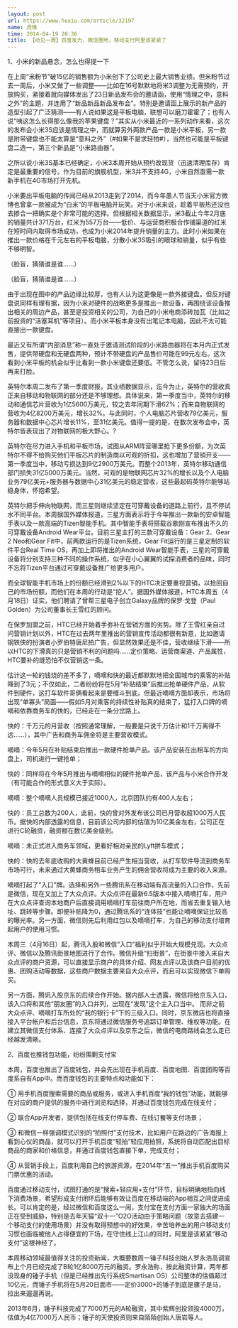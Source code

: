 ```yaml
---
layout: post
url: https://www.huxiu.com/article/32197
name: 虎嗅
time: 2014-04-19 20:36
title: 【动见一周】百度发力、微信圈地，移动支付阿里该紧紧了
---
```

1、小米的新品悬念，怎么也得提一下

在上周“米粉节”破15亿的销售额为小米创下了公司史上最大销售业绩。但米粉节过去一周后，小米又做了一些调整——比如在16号默默地将米3调整为无需预约，开放购买，紧接着就向媒体发出了23日新品发布会的邀请函，使用“情理之中，意料之外”的主题，并连用了“新品新品新品发布会”。特别是邀请函上展示的新产品的造型引起了广泛猜测——有人说如果这是平板电脑，联想可以磨刀霍霍了；也有人说“咦这怎么长得那么像我的苹果键盘？”其实从小米最近的一系列动作来看，这次的发布会小米3S应该是情理之中，而就算另外两款产品一款是小米平板，另一款是附带键盘也不能太算是“意料之外”（#如果不是求轻拍#），当然也可能是平板键盘二选一，第三个新品是“小米路由器”。

之所以说小米3S基本已经确定，小米3本周开始从预约改现货（迅速清理库存）肯定是最重要的信号。作为目前的旗舰机型，米3并不支持4G，小米自然亟需一款新手机在4G市场打开先机。

小米要出平板电脑的传闻已经从2013走到了2014，而今年愚人节当天小米官方微博也曾拿一款被成为“白米”的平板电脑开玩笑。对于小米来说，趁着平板热还没也去掺合一把确实是个非常可能的选择。但根据相关数据显示，米3截止今年2月底的销量共计371万台，红米为557万台——低价、与运营商积极合作铺渠道的红米在短时间内取得市场成功，也成为小米2014年提升销量的主力。此时小米如果在推出一款价格在千元左右的平板电脑，分散小米3S吸引的眼球和销量，似乎有些不够明智。

（脸盲，猜猜谁是谁……）

（脸盲，猜猜谁是谁……）

由于出现在图中的产品边缘比较厚，也有人认为这更像是一款外接键盘。但反对键盘说同样有理有据，因为小米对硬件的战略更多是推出一款设备，再围绕该设备推出相关的周边产品，甚至是投资相关的公司，为自己的小米电商添砖加瓦（比如之前投资的“活塞耳机”等项目）。而小米平板本身没有出笔记本电脑，因此不太可能直接出一款键盘。

最近又有所谓“内部消息”称一直处于邀请测试阶段的小米路由器将在本月内正式发售，提供带硬盘和无硬盘两种，预计不带硬盘的产品售价可能在99元左右。这次看到小米平板的机会似乎比看到一款小米键盘还要低。不管怎么说，留待23日后再来打脸。

英特尔本周二发布了第一季度财报，其业绩数据显示，迄今为止，英特尔的营收真正来自移动和物联网的部分还是不够理想。具体说来，第一季度当中，英特尔的移动和通信芯片营收为1亿5600万美元，较之去年同期下滑62%；而来自物联网的营收为4亿8200万美元，增长32%。与此同时，个人电脑芯片营收79亿美元，服务器和数据中心芯片增长11%，至31亿美元。值得一提的是，在数次发布会中，英特尔皆表现出了对物联网的极大野心。?

英特尔在尽力进入手机和平板市场，试图从ARM阵营哪里抢下更多份额，为次英特尔不得不给购买他们平板芯片的制造商以可观的折扣，这也增加了营销开支——第一季度当中，移动亏损达到9亿2900万美元。而整个2013年，英特尔移动通信部门损失31亿5000万美元。当然，可观的是物联网芯片32%的增长以及个人电脑业务79亿美元+服务器与数据中心31亿美元的稳定营收，这些最起码英特尔能够站稳身体，怀抱希望。

英特尔把手伸向物联网，而三星则继续坚定在可穿戴设备的道路上前行，且不停试水不同平台。本周据国外媒体报道，三星方面表示将于今年推出一款新的安卓智能手表以及一款高端的Tizen智能手机。其中智能手表将搭载谷歌刚宣布推出不久的可穿戴设备Android Wear平台。目前三星主打的三款可穿戴设备：Gear 2、Gear 2 Neo和Gear Fit中，前两款运行的是Tizen系统，Gear Fit运行的是三星定制的软件平台Real Time OS，再加上即将推出的Android Wear智能手表，三星的可穿戴设备将分别支持三种不同的操作系统，似乎在小心翼翼的试探消费者的品味，同时不忘将Tizen平台通过可穿戴设备推广给更多用户。

而全球智能手机市场上的份额已经滑到2%以下的HTC决定要重视营销，以抢回自己的市场份额，而他们在本周的行动是“挖人”。据国外媒体报道，HTC本周五（4月18日）证实，他们聘请了曾帮三星电子创立Galaxy品牌的保罗·戈登（Paul Golden）为公司董事长王雪红的顾问。

在保罗加盟之前，HTC已经开始着手弥补在营销方面的劣势。除了王雪红亲自过问营销计划以外，HTC在过去两年里推出的营销宣传活动都很有新意，比如邀请钢铁侠的扮演者小罗伯特唐尼拍广告，但显然效果还是不佳，营收继续下滑——所以HTC的下滑真的只是营销不利的问题吗……定价策略、运营商渠道、产品属性，HTC要补的缝恐怕不仅营销这一条。

估计这一轮的钱烧的差不多了，嘀嘀和快的最近都默默地把全国城市的乘客的补贴降到了3元；不仅如此，二者纷纷将在5月“补贴结束”后推出抢单硬件产品，从软件到硬件，这打车软件哥俩看起来是要缠斗到底。但最近嘀嘀方面却表示，市场将出现“单寡头”局面——假如5月对乘客的持续性补贴真的结束了，猛打入口牌的嘀嘀和依靠商务车的快的，已经走在一条分岔路上。

快的：千万元的月营收（按照通常理解，一般要是只说千万估计和1千万离得不远……），其中广告和商务车佣金将是主要营收模式。

嘀嘀：今年5月在补贴结束后推出一款硬件抢单产品。该产品安装在出租车的方向盘上，司机进行一键抢单；

快的：同样将在今年5月推出与嘀嘀相似的硬件抢单产品，该产品与小米合作开发（有可能合作的形式意义大于实际）。

嘀嘀：整个嘀嘀人员规模已接近1000人，北京团队约有400人左右；

快的：员工总数为200人，此前，快的曾对外发布该公司已月营收超1000万人民币。据快的内部透露的信息，目前该公司内部的估值为10亿美金左右，公司正在进行C轮融资，融资额在数亿美金级别。

嘀嘀：未正式进入商务车领域，更看好相对亲民的Lyft拼车模式；

快的：快的去年底收购的大黄蜂目前已经产生相当营收，从打车软件导流到商务车市场可行，未来通过大黄蜂商务租车业务产生的佣金营收将成为主要的收入来源。

嘀嘀打起了“入口”牌。选择和另外一些腾讯系在移动端有高流量的入口合作，先前是微信，现在又加上了大众点评。大众点评在最新6.5版本中接入嘀嘀打车，用户在大众点评查询本地商户后直接调用嘀嘀打车前往商户所在地，而省去重复输入地址、跳转等步骤。即便补贴降为0，通过腾讯系的“连体技”也能让嘀嘀保证比较高的曝光率。另一方面，微信则先后利用红包以及嘀嘀打车，为自己的移动支付培育起用户的使用习惯。

本周三（4月16日）起，腾讯入股和微信“入口”福利似乎开始大规模兑现。大众点评、微信以及腾讯街景地图进行了合作。微信升级“扫街景”，在街景中接入来自大众点评的商户资源，可以直接显示商户的具体介绍、网友点评以及该商户目前的优惠、团购活动等数据，这些商户数据主要来自大众点评，而且可以实现微信下单购买。

另一方面，腾讯入股京东的后续合作开始。据内部人士透露，微信将给京东入口，该入口将和其他“朋友圈”的入口并列，出现在“发现”这个主入口当中。 而非之前大众点评、嘀嘀打车所处的“我的银行卡”下的三级入口。同时，京东微店也将直接接入平台帐户和后台信息，京东将通过微信服务号追踪订单管理、维权等功能。在建立其微信支付体系、连接了大众点评以及京东之后，微信的电商路线会怎么走已经越发清晰。

2、百度也推钱包功能，纷纷围剿支付宝

本周，百度也推出了百度钱包，并会先出现在手机百度、百度地图、百度团购等百度系自有App中。而百度钱包的主要特点和功能如下：

① 用手机百度搜索需要的商品或服务，或进入手机百度“我的钱包”功能，就能够在对应的商户提供的服务中进行浏览和选择，并通过百度钱包完成在线支付；

② 联合App开发者，提供包括在线支付停车费、在线订餐等支付场景；

③ 和微信一样强调模式识别的“拍照付”支付技术，比如用户在路边的广告海报上看到心仪的商品，就可以打开手机百度“轻拍”轻应用拍照，系统将自动匹配出目标商品的商家和价格信息，并通过百度钱包直接下单，完成支付；

④ 从营销手段上，百度利用自己的旅游资源，在2014年“五一”推出手机百度购买门票优惠的活动。

百度通过移动支付，试图打通的是“搜索+轻应用+支付”环节，目标明确地指向线下消费场景，希望形成支付闭环后能够有效让百度在移动端的App相互之间促进成长。可以肯定的是，经过微信和百度这么一闹，支付宝在支付方面一家独大的场面正在受到威胁，特别是去年天猫“双十一”O2O活动由于策略问题（故意去搭建一个移动支付的使用场景）并没有取得预想中的好效果，辛苦培养出的用户移动支付习惯也面临被他人占得便宜的下场，在守住线上江山的同时，阿里是该紧紧“移动支付”这根神经了。

本周移动领域最值得关注的投资新闻，大概要数周一锤子科技创始人罗永浩高调宣布上个月已经完成了B轮1亿8000万元的融资。罗永浩称，按此融资计算，两年都没现身的锤子手机（但是已经推出先行系统Smartisan OS）公司整体的估值超过10亿元，而锤子手机将在5月20日面市——定价3000+的锤子到底是骡子是马，拉出来遛遛再说。

2013年6月，锤子科技完成了7000万元的A轮融资，其中紫辉创投领投4000万，估值为4亿7000万人民币；锤子的天使投资则来自陌陌创始人唐岩等人。

